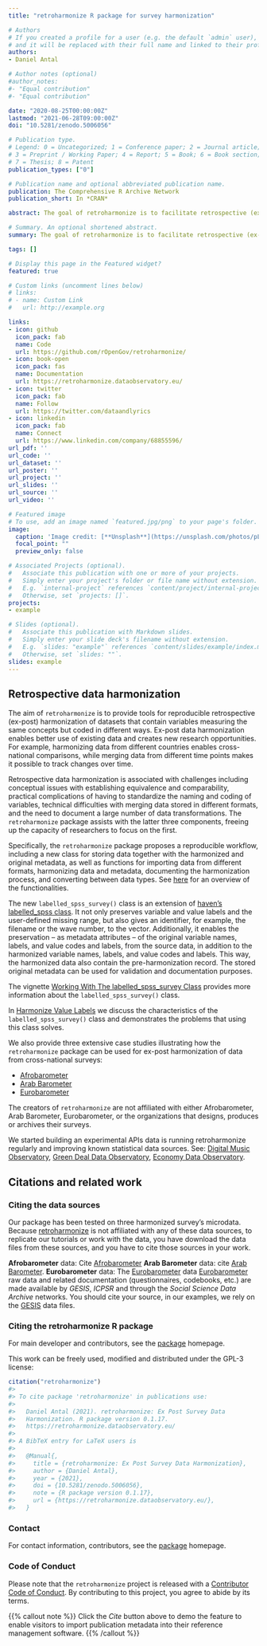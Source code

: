 ```yaml
---
title: "retroharmonize R package for survey harmonization"

# Authors
# If you created a profile for a user (e.g. the default `admin` user), write the username (folder name) here 
# and it will be replaced with their full name and linked to their profile.
authors:
- Daniel Antal

# Author notes (optional)
#author_notes:
#- "Equal contribution"
#- "Equal contribution"

date: "2020-08-25T00:00:00Z"
lastmod: "2021-06-28T09:00:00Z"
doi: "10.5281/zenodo.5006056"

# Publication type.
# Legend: 0 = Uncategorized; 1 = Conference paper; 2 = Journal article;
# 3 = Preprint / Working Paper; 4 = Report; 5 = Book; 6 = Book section;
# 7 = Thesis; 8 = Patent
publication_types: ["0"]

# Publication name and optional abbreviated publication name.
publication: The Comprehensive R Archive Network
publication_short: In *CRAN*

abstract: The goal of retroharmonize is to facilitate retrospective (ex-post) harmonization of data, particularly survey data, in a reproducible manner. The package provides tools for organizing the metadata, standardizing the coding of variables, variable names and value labels, including missing values, and for documenting all transformations, with the help of comprehensive S3 classes.

# Summary. An optional shortened abstract.
summary: The goal of retroharmonize is to facilitate retrospective (ex-post) harmonization of data, particularly survey data, in a reproducible manner.

tags: []

# Display this page in the Featured widget?
featured: true

# Custom links (uncomment lines below)
# links:
# - name: Custom Link
#   url: http://example.org

links:
- icon: github
  icon_pack: fab
  name: Code
  url: https://github.com/rOpenGov/retroharmonize/
- icon: book-open
  icon_pack: fas
  name: Documentation
  url: https://retroharmonize.dataobservatory.eu/
- icon: twitter
  icon_pack: fab
  name: Follow
  url: https://twitter.com/dataandlyrics
- icon: linkedin
  icon_pack: fab
  name: Connect
  url: https://www.linkedin.com/company/68855596/
url_pdf: ''
url_code: ''
url_dataset: ''
url_poster: ''
url_project: ''
url_slides: ''
url_source: ''
url_video: ''

# Featured image
# To use, add an image named `featured.jpg/png` to your page's folder. 
image:
  caption: 'Image credit: [**Unsplash**](https://unsplash.com/photos/pLCdAaMFLTE)'
  focal_point: ""
  preview_only: false

# Associated Projects (optional).
#   Associate this publication with one or more of your projects.
#   Simply enter your project's folder or file name without extension.
#   E.g. `internal-project` references `content/project/internal-project/index.md`.
#   Otherwise, set `projects: []`.
projects:
- example

# Slides (optional).
#   Associate this publication with Markdown slides.
#   Simply enter your slide deck's filename without extension.
#   E.g. `slides: "example"` references `content/slides/example/index.md`.
#   Otherwise, set `slides: ""`.
slides: example
---
```


## Retrospective data harmonization

The aim of `retroharmonize` is to provide tools for reproducible
retrospective (ex-post) harmonization of datasets that contain variables
measuring the same concepts but coded in different ways. Ex-post data
harmonization enables better use of existing data and creates new
research opportunities. For example, harmonizing data from different
countries enables cross-national comparisons, while merging data from
different time points makes it possible to track changes over time.

Retrospective data harmonization is associated with challenges including
conceptual issues with establishing equivalence and comparability,
practical complications of having to standardize the naming and coding
of variables, technical difficulties with merging data stored in
different formats, and the need to document a large number of data
transformations. The `retroharmonize` package assists with the latter
three components, freeing up the capacity of researchers to focus on the
first.

Specifically, the `retroharmonize` package proposes a reproducible
workflow, including a new class for storing data together with the
harmonized and original metadata, as well as functions for importing
data from different formats, harmonizing data and metadata, documenting
the harmonization process, and converting between data types. See
[here](https://retroharmonize.dataobservatory.eu/reference/retrohamonize.html)
for an overview of the functionalities.

The new `labelled_spss_survey()` class is an extension of [haven’s labelled\_spss class](https://haven.tidyverse.org/reference/labelled_spss.html). It not
only preserves variable and value labels and the user-defined missing
range, but also gives an identifier, for example, the filename or the
wave number, to the vector. Additionally, it enables the preservation –
as metadata attributes – of the original variable names, labels, and
value codes and labels, from the source data, in addition to the
harmonized variable names, labels, and value codes and labels. This way,
the harmonized data also contain the pre-harmonization record. The
stored original metadata can be used for validation and documentation
purposes.

The vignette [Working With The labelled\_spss\_survey Class](https://retroharmonize.dataobservatory.eu/articles/labelled_spss_survey.html)
provides more information about the `labelled_spss_survey()` class.

In [Harmonize Value Labels](https://retroharmonize.dataobservatory.eu/articles/harmonize_labels.html)
we discuss the characteristics of the `labelled_spss_survey()` class and
demonstrates the problems that using this class solves.

We also provide three extensive case studies illustrating how the
`retroharmonize` package can be used for ex-post harmonization of data
from cross-national surveys:

-   [Afrobarometer](https://retroharmonize.dataobservatory.eu/articles/afrobarometer.html)
-   [Arab
    Barometer](https://retroharmonize.dataobservatory.eu/articles/arabbarometer.html)
-   [Eurobarometer](https://retroharmonize.dataobservatory.eu/articles/eurobarometer.html)

The creators of `retroharmonize` are not affiliated with either
Afrobarometer, Arab Barometer, Eurobarometer, or the organizations that
designs, produces or archives their surveys.

We started building an experimental APIs data is running retroharmonize
regularly and improving known statistical data sources. See: [Digital Music Observatory](https://music.dataobservatory.eu/), [Green Deal Data Observatory](https://greendeal.dataobservatory.eu/), [Economy Data Observatory](https://economy.dataobservatory.eu/).

## Citations and related work

### Citing the data sources

Our package has been tested on three harmonized survey’s microdata.
Because [retroharmonize](https://retroharmonize.dataobservatory.eu/) is
not affiliated with any of these data sources, to replicate our
tutorials or work with the data, you have download the data files from
these sources, and you have to cite those sources in your work.

**Afrobarometer** data: Cite
[Afrobarometer](https://afrobarometer.org/data/) **Arab Barometer**
data: cite [Arab
Barometer](https://www.arabbarometer.org/survey-data/data-downloads/).
**Eurobarometer** data: The
[Eurobarometer](https://ec.europa.eu/commfrontoffice/publicopinion/index.cfm)
data
[Eurobarometer](https://ec.europa.eu/commfrontoffice/publicopinion/index.cfm)
raw data and related documentation (questionnaires, codebooks, etc.) are
made available by *GESIS*, *ICPSR* and through the *Social Science Data
Archive* networks. You should cite your source, in our examples, we rely
on the
[GESIS](https://www.gesis.org/en/eurobarometer-data-service/search-data-access/data-access)
data files.

### Citing the retroharmonize R package

For main developer and contributors, see the
[package](https://retroharmonize.dataobservatory.eu/) homepage.

This work can be freely used, modified and distributed under the GPL-3
license:

``` r
citation("retroharmonize")
#> 
#> To cite package 'retroharmonize' in publications use:
#> 
#>   Daniel Antal (2021). retroharmonize: Ex Post Survey Data
#>   Harmonization. R package version 0.1.17.
#>   https://retroharmonize.dataobservatory.eu/
#> 
#> A BibTeX entry for LaTeX users is
#> 
#>   @Manual{,
#>     title = {retroharmonize: Ex Post Survey Data Harmonization},
#>     author = {Daniel Antal},
#>     year = {2021},
#>     doi = {10.5281/zenodo.5006056},
#>     note = {R package version 0.1.17},
#>     url = {https://retroharmonize.dataobservatory.eu/},
#>   }
```

### Contact

For contact information, contributors, see the
[package](https://retroharmonize.dataobservatory.eu/) homepage.

### Code of Conduct

Please note that the `retroharmonize` project is released with a
[Contributor Code of Conduct](https://www.contributor-covenant.org/version/2/0/code_of_conduct/).
By contributing to this project, you agree to abide by its terms.


{{% callout note %}}
Click the *Cite* button above to demo the feature to enable visitors to import publication metadata into their reference management software.
{{% /callout %}}

